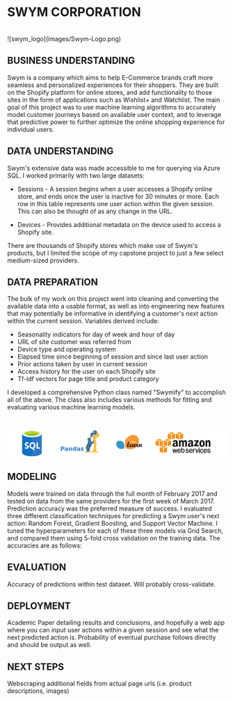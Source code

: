 # SWYM CORPORATION

<br>
![swym_logo](images/Swym-Logo.png)

## BUSINESS UNDERSTANDING
Swym is a company which aims to help E-Commerce brands craft more seamless and personalized experiences for their shoppers. They are built on the Shopify platform for online stores, and add functionality to those sites in the form of applications such as Wishlist+ and Watchlist. The main goal of this project was to use machine learning algorithms to accurately model customer journeys based on available user context, and to leverage that predictive power to further optimize the online shopping experience for individual users.

## DATA UNDERSTANDING
Swym's extensive data was made accessible to me for querying via Azure SQL. I worked primarily with two large datasets:

* Sessions - A session begins when a user accesses a Shopify online store, and ends once the user is inactive for 30 minutes or more. Each row in this table represents one user action within the given session. This can also be thought of as any change in the URL.

* Devices - Provides additional metadata on the device used to access a Shopify site.

There are thousands of Shopify stores which make use of Swym's products, but I limited the scope of my capstone project to just a few select medium-sized providers.

## DATA PREPARATION
The bulk of my work on this project went into cleaning and converting the available data into a usable format, as well as into engineering new features that may potentially be informative in identifying a customer's next action within the current session. Variables derived include:

* Seasonality indicators for day of week and hour of day
* URL of site customer was referred from
* Device type and operating system
* Elapsed time since beginning of session and since last user action
* Prior actions taken by user in current session
* Access history for the user on each Shopify site
* Tf-idf vectors for page title and product category

I developed a comprehensive Python class named "Swymify" to accomplish all of the above. The class also includes various methods for fitting and evaluating various machine learning models.

<br>

![tech_stack](images/Capstone-Tools.png)

## MODELING
Models were trained on data through the full month of February 2017 and tested on data from the same providers for the first week of March 2017. Prediction accuracy was the preferred measure of success. I evaluated three different classification techniques for predicting a Swym user's next action: Random Forest, Gradient Boosting, and Support Vector Machine. I tuned the hyperparameters for each of these three models via Grid Search, and compared them using 5-fold cross validation on the training data. The accuracies are as follows:

## EVALUATION
Accuracy of predictions within test dataset. Will probably cross-validate.

## DEPLOYMENT
Academic Paper detailing results and conclusions, and hopefully a web app where you can input user actions within a given session and see what the next predicted action is. Probability of eventual purchase follows directly and should be output as well.

## NEXT STEPS
Webscraping additional fields from actual page urls (i.e. product descriptions, images)
